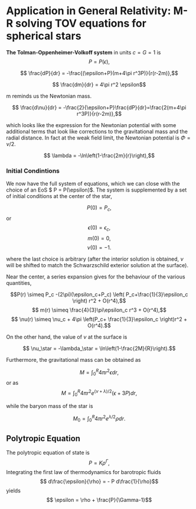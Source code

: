 # Application in General Relativity: M-R solving TOV equations for spherical stars 

**The Tolman-Oppenheimer-Volkoff system** in units $c=G=1$ is
$$ P = P(\epsilon),$$


$$ \frac{dP}{dr} = -\frac{(\epsilon+P)(m+4\pi r^3P)}{r(r-2m)},$$


$$ \frac{dm}{dr} = 4\pi r^2 \epsilon$$

m reminds us the Newtonian mass.

$$ \frac{d\nu}{dr} = -\frac{2}{\epsilon+P}\frac{dP}{dr}=\frac{2(m+4\pi r^3P)}{r(r-2m)},$$

which looks like the expression for the Newtonian potential with some additional terms that look like corrections to the gravitational mass and the radial distance. In fact at the weak field limit, the Newtonian potential is $\Phi=\nu/2$. 


$$ \lambda = -\ln\left(1-\frac{2m}{r}\right),$$
 

### Initial Condintions
We now have the full system of equations, which we can close with the choice of an EoS $ P = P(\epsilon)$. The system is supplemented by a set of initial conditions at the center of the star,

$$ P(0) = P_c,$$
or
$$ \epsilon(0) = \epsilon_c,$$
$$ m(0) = 0,$$
$$ \nu(0) = -1.$$

where the last choice is arbitrary (after the interior solution is obtained, $\nu$ will be shifted to match the Schwarzschild exterior solution at the surface).

Near the center, a series expansion gives for the behaviour of the various quantities,

$$P(r) \simeq P_c -(2\pi)(\epsilon_c+P_c) \left( P_c+\frac{1}{3}\epsilon_c \right) r^2 + O(r^4),$$
$$ m(r) \simeq \frac{4}{3}\pi\epsilon_c r^3 + O(r^4),$$
$$ \nu(r) \simeq \nu_c + 4\pi \left(P_c+ \frac{1}{3}\epsilon_c \right)r^2 + O(r^4).$$

On the other hand, the value of $\nu$ at the surface is 

$$ \nu_\star = -\lambda_\star = \ln\left(1-\frac{2M}{R}\right).$$

Furthermore, the gravitational mass can be obtained as 

$$ M = \int_0^R 4\pi r^2\epsilon dr,$$
or as
$$ M = \int_0^R 4\pi r^2 e^{(\nu+\lambda)/2}(\epsilon +3P)dr,$$

while the baryon mass of the star is

$$ M_0 = \int_0^R 4\pi r^2 e^{\lambda/2}\rho dr. $$

## Polytropic Equation
The polytropic equation of state is
$$P = K\rho^\Gamma,$$
Integrating the first law of thermodynamics for barotropic fluids
$$ d\frac{\epsilon}{\rho} = - P d\frac{1}{\rho}$$
yields 
$$ \epsilon = \rho + \frac{P}{\Gamma-1}$$
